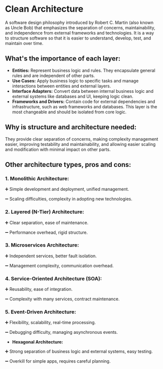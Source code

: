 # Clean Architecture
A software design philosophy introduced by Robert C. Martin (also known as Uncle Bob) that emphasizes the separation of concerns, maintainability, and independence from external frameworks and technologies. It is a way to structure software so that it is easier to understand, develop, test, and maintain over time.

## What's the importance of each layer:

- **Entities:**
  Represent business logic and rules. They encapsulate general rules and are independent of other parts.
- **Use Cases:**
  Apply business logic to specific tasks and manage interactions between entities and external layers.
- **Interface Adapters:**
  Convert data between internal business logic and external systems like databases and UI, keeping logic clean.
- **Frameworks and Drivers:**
  Contain code for external dependencies and infrastructure, such as web frameworks and databases. This layer is the most changeable and should be isolated from core logic.

## Why is structure and architecture needed:

They provide clear separation of concerns, making complexity management easier, improving testability and maintainability, and allowing easier scaling and modification with minimal impact on other parts.

## Other architecture types, pros and cons:

### 1. **Monolithic Architecture:**
  
➕ Simple development and deployment, unified management.

➖ Scaling difficulties, complexity in adopting new technologies.

### 2. **Layered (N-Tier) Architecture:**
  
➕ Clear separation, ease of maintenance.

➖ Performance overhead, rigid structure.

### 3. **Microservices Architecture:**
  
➕ Independent services, better fault isolation.

➖ Management complexity, communication overhead.

### 4. **Service-Oriented Architecture (SOA):**

➕ Reusability, ease of integration.

➖ Complexity with many services, contract maintenance.

### 5. **Event-Driven Architecture:**
  
➕ Flexibility, scalability, real-time processing.

➖ Debugging difficulty, managing asynchronous events.

- **Hexagonal Architecture:**
  
➕ Strong separation of business logic and external systems, easy testing.

➖ Overkill for simple apps, requires careful planning.
